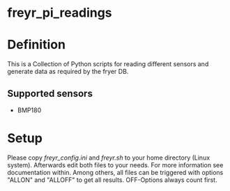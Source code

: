 # freyr_pi_readings

Definition
==========
This is a Collection of Python scripts for reading different sensors and generate data as required by the fryer DB.


Supported sensors
-----------------

- BMP180

Setup
=====
Please copy *freyr_config.ini* and *freyr.sh* to your home directory (Linux system).
Afterwards edit both files to your needs.
For more information see documentation within.
Among others, all files can be triggered with options "ALLON" and "ALLOFF" to get all results.
OFF-Options always count first.
